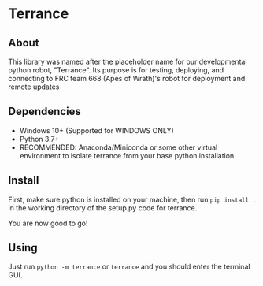 # Terrance

## About

This library was named after the placeholder name for our developmental python robot, "Terrance". Its purpose is for testing, deploying, and connecting to FRC team 668 (Apes of Wrath)'s robot for deployment and remote updates

## Dependencies

* Windows 10+ (Supported for WINDOWS ONLY)
* Python 3.7+
* RECOMMENDED: Anaconda/Miniconda or some other virtual environment to isolate terrance from your base python installation

## Install

First, make sure python is installed on your machine, then run `pip install .` in the working directory of the setup.py code for terrance.

You are now good to go! 

## Using

Just run `python -m terrance` or `terrance` and you should enter the terminal GUI.